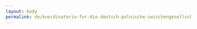 ```yaml
---
layout: body
permalink: de/koordinatorin-fur-die-deutsch-polnische-zwischengesellschaftliche-und-grenznahe-zusammenarbeit/
---
```


